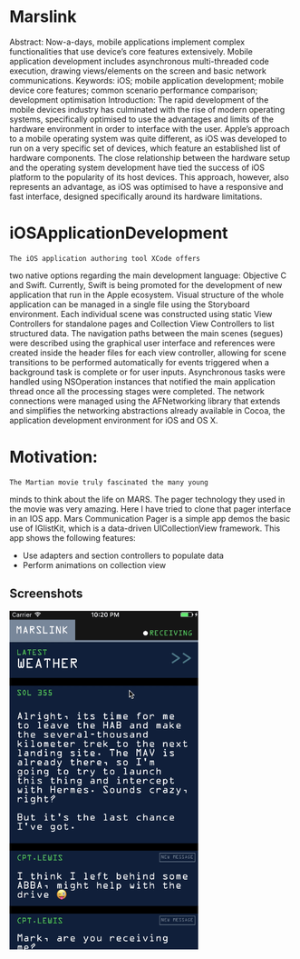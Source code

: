 Marslink
==========

Abstract:
    Now-a-days, mobile applications implement complex
functionalities that use device’s core features
extensively. Mobile application development includes
asynchronous multi-threaded code execution, drawing
views/elements on the screen and basic network
communications.
Keywords:
    iOS; mobile application development; mobile
device core features; common scenario performance
comparison; development optimisation
Introduction:
    The rapid development of the mobile devices
industry has culminated with the rise of modern
operating systems, specifically optimised to use the
advantages and limits of the hardware environment in
order to interface with the user.
Apple’s approach to a mobile operating system was
quite different, as iOS was developed to run on a
very specific set of devices, which feature an
established list of hardware components. The close
relationship between the hardware setup and the
operating system development have tied the success of
iOS platform to the popularity of its host devices.
This approach, however, also represents an advantage,
as iOS was optimised to have a responsive and fast
interface, designed specifically around its hardware
limitations.

iOSApplicationDevelopment
==========
    The iOS application authoring tool XCode offers
two native options regarding the main development
language: Objective C and Swift. Currently, Swift is
being promoted for the development of new application
that run in the Apple ecosystem.
Visual structure of the whole application can be
managed in a single file using the Storyboard
environment. Each individual scene was constructed
using static View Controllers for standalone pages
and Collection View Controllers to list structured
data.
The navigation paths between the main scenes (segues)
were described using the graphical user interface and
references were created inside the header files for
each view controller, allowing for scene transitions
to be performed automatically for events triggered
when a background task is complete or for user
inputs.
Asynchronous tasks were handled using NSOperation
instances that notified the main application thread
once all the processing stages were completed. The
network connections were managed using the
AFNetworking library that extends and simplifies the
networking abstractions already available in Cocoa,
the application development environment for iOS and
OS X.

Motivation:
==========
    The Martian movie truly fascinated the many young
minds to think about the life on MARS. The pager
technology they used in the movie was very amazing.
Here I have tried to clone that pager interface in an
IOS app.
    Mars Communication Pager is a simple app demos
the basic use of IGlistKit, which is a data-driven
UICollectionView framework. This app shows the
following features:
- Use adapters and section controllers to populate data
- Perform animations on collection view

## Screenshots
![Marslink](./Marslink.gif)

